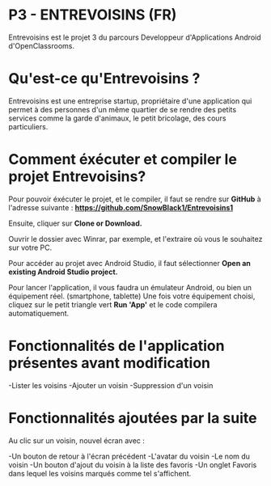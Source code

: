 # P3 - ENTREVOISINS (FR)

Entrevoisins est le projet 3 du parcours Developpeur d'Applications Android d'OpenClassrooms.

# Qu'est-ce qu'Entrevoisins ?

Entrevoisins est une entreprise startup, propriétaire d'une application qui permet à des personnes d'un même quartier de se rendre des petits services comme la garde d'animaux, le petit bricolage, des cours particuliers.

# Comment éxécuter et compiler le projet Entrevoisins?

Pour pouvoir éxécuter le projet, et le compiler, il faut se rendre sur **GitHub** à l'adresse suivante : **https://github.com/SnowBlack1/Entrevoisins1**

Ensuite, cliquer sur **Clone or Download.**

Ouvrir le dossier avec Winrar, par exemple, et l'extraire où vous le souhaitez sur votre PC.

Pour accéder au projet avec Android Studio, il faut sélectionner **Open an existing Android Studio project.**

Pour lancer l'application, il vous faudra un émulateur Android, ou bien un équipement réel. (smartphone, tablette) Une fois votre équipement choisi, cliquez sur le petit triangle vert **Run 'App'** et le code compilera automatiquement.

# Fonctionnalités de l'application présentes avant modification

-Lister les voisins
-Ajouter un voisin
-Suppression d'un voisin

# Fonctionnalités ajoutées par la suite

Au clic sur un voisin, nouvel écran avec :

-Un bouton de retour à l'écran précédent
-L'avatar du voisin
-Le nom du voisin
-Un bouton d'ajout du voisin à la liste des favoris
-Un onglet Favoris dans lequel les voisins marqués comme tel s'affichent.

